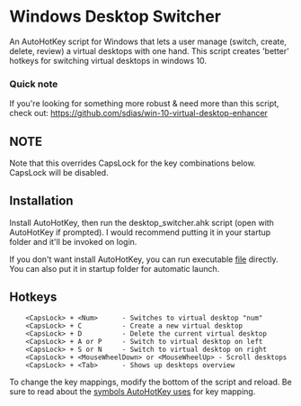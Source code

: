 # Windows Desktop Switcher
An AutoHotKey script for Windows that lets a user manage (switch, create, delete, review) a virtual desktops with one hand. This script creates 'better' hotkeys for switching virtual desktops in windows 10.

### Quick note
If you're looking for something more robust & need more than this script, check out:
https://github.com/sdias/win-10-virtual-desktop-enhancer

## NOTE 
Note that this overrides CapsLock for the key combinations below. CapsLock will be disabled.

## Installation
Install AutoHotKey, then run the desktop_switcher.ahk script (open with AutoHotKey if prompted). I would recommend putting it in your startup folder and it'll be invoked on login. 

If you don't want install AutoHotKey, you can run executable [file](https://github.com/Brown2Fox/windows-desktop-switcher/releases) directly. You can also put it in startup folder for automatic launch.

## Hotkeys
        <CapsLock> + <Num>      - Switches to virtual desktop "num"
        <CapsLock> + C          - Create a new virtual desktop
        <CapsLock> + D          - Delete the current virtual desktop
        <CapsLock> + A or P     - Switch to virtual desktop on left
        <CapsLock> + S or N     - Switch to virtual desktop on right
        <CapsLock> + <MouseWheelDown> or <MouseWheelUp> - Scroll desktops
        <CapsLock> + <Tab>      - Shows up desktops overview

To change the key mappings, modify the bottom of the script and reload. Be sure to read about the [symbols AutoHotKey uses](https://autohotkey.com/docs/Hotkeys.htm) for key mapping.

